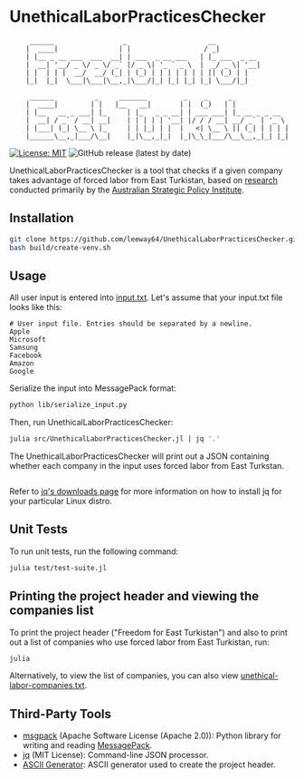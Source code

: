 # UnethicalLaborPracticesChecker


```text
     ______                 _                    __           
    |  ____|               | |                  / _|          
    | |__ _ __ ___  ___  __| | ___  _ __ ___   | |_ ___  _ __ 
    |  __| '__/ _ \/ _ \/ _` |/ _ \| '_ ` _ \  |  _/ _ \| '__|
    | |  | | |  __/  __/ (_| | (_) | | | | | | | || (_) | |   
    |_|  |_|  \___|\___|\__,_|\___/|_| |_| |_| |_| \___/|_|  
    
     ______          _     _______         _    _     _              
    |  ____|        | |   |__   __|       | |  (_)   | |             
    | |__   __ _ ___| |_     | |_   _ _ __| | ___ ___| |_ __ _ _ __  
    |  __| / _` / __| __|    | | | | | '__| |/ / / __| __/ _` | '_ \ 
    | |___| (_| \__ \ |_     | | |_| | |  |   <| \__ \ || (_| | | | |
    |______\__,_|___/\__|    |_|\__,_|_|  |_|\_\_|___/\__\__,_|_| |_|
```


[![License: MIT](https://img.shields.io/badge/License-MIT-yellow.svg)](https://opensource.org/licenses/MIT)
![GitHub release (latest by date)](https://img.shields.io/github/v/release/leeway64/UnethicalLaborPracticesChecker)

UnethicalLaborPracticesChecker is a tool that checks if a given company takes advantage of forced
labor from East Turkistan, based on [research](https://www.aspi.org.au/report/uyghurs-sale)
conducted primarily by the [Australian Strategic Policy Institute](https://www.aspi.org.au/).


## Installation

```bash
git clone https://github.com/leeway64/UnethicalLaborPracticesChecker.git
bash build/create-venv.sh
```

## Usage
All user input is entered into [input.txt](include/input.txt). Let's assume that your input.txt file looks like this:

```text
# User input file. Entries should be separated by a newline.
Apple
Microsoft
Samsung
Facebook
Amazon
Google
```

Serialize the input into MessagePack format:

```bash
python lib/serialize_input.py
```

Then, run UnethicalLaborPracticesChecker:

```bash
julia src/UnethicalLaborPracticesChecker.jl | jq '.'
```

The UnethicalLaborPracticesChecker will print out a JSON containing whether each company in the
input uses forced labor from East Turkstan.

```json

```

Refer to [jq's downloads page](https://stedolan.github.io/jq/download/) for more information on how
to install jq for your particular Linux distro.


## Unit Tests

To run unit tests, run the following command:

```bash
julia test/test-suite.jl
```


## Printing the project header and viewing the companies list

To print the project header ("Freedom for East Turkistan") and also to print out a list of companies
who use forced labor from East Turkistan, run:

```bash
julia
```

Alternatively, to view the list of companies, you can also view
[unethical-labor-companies.txt](doc/unethical-labor-companies.txt).


## Third-Party Tools

- [msgpack](https://pypi.org/project/msgpack/) (Apache Software License (Apache 2.0)): Python
library for writing and reading [MessagePack](https://msgpack.org/).
- [jq](https://stedolan.github.io/jq/) (MIT License): Command-line JSON processor.
- [ASCII Generator](http://www.network-science.de/ascii/): ASCII generator used to create the project header.
